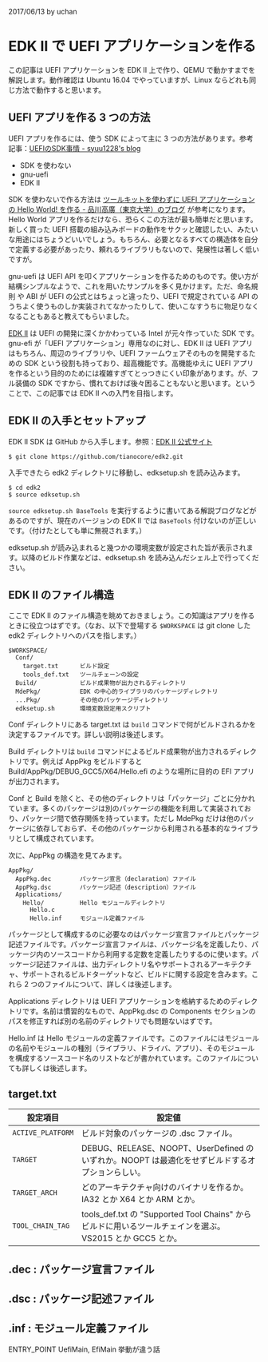 2017/06/13 by uchan

# EDK II で UEFI アプリケーションを作る

この記事は UEFI アプリケーションを EDK II 上で作り、QEMU で動かすまでを解説します。動作確認は Ubuntu 16.04 でやっていますが、Linux ならどれも同じ方法で動作すると思います。

<!--more-->

## UEFI アプリを作る 3 つの方法

UEFI アプリを作るには、使う SDK によって主に 3 つの方法があります。参考記事：[UEFIのSDK事情 - syuu1228's blog](http://syuu1228.hatenablog.com/entry/20130130/1359552753)

- SDK を使わない
- gnu-uefi
- EDK II

SDK を使わないで作る方法は [ツールキットを使わずに UEFI アプリケーションの Hello World! を作る - 品川高廣（東京大学）のブログ](http://d.hatena.ne.jp/shina_ecc/20140819/1408434995) が参考になります。Hello World アプリを作るだけなら、恐らくこの方法が最も簡単だと思います。新しく買った UEFI 搭載の組み込みボードの動作をサクッと確認したい、みたいな用途にはちょうどいいでしょう。もちろん、必要となるすべての構造体を自分で定義する必要があったり、頼れるライブラリもないので、発展性は著しく低いですが。

gnu-uefi は UEFI API を叩くアプリケーションを作るためのものです。使い方が結構シンプルなようで、これを用いたサンプルを多く見かけます。ただ、命名規則 や ABI が UEFI の公式とはちょっと違ったり、UEFI で規定されている API のうちよく使うものしか実装されてなかったりして、使いこなすうちに物足りなくなることもあると教えてもらいました。

[EDK II](http://www.tianocore.org/edk2/) は UEFI の開発に深くかかわっている Intel が元々作っていた SDK です。gnu-efi が「UEFI アプリケーション」専用なのに対し、EDK II は UEFI アプリはもちろん、周辺のライブラリや、UEFI ファームウェアそのものを開発するための SDK という役割も持っており、超高機能です。高機能ゆえに UEFI アプリを作るという目的のためには複雑すぎてとっつきにくい印象があります。が、フル装備の SDK ですから、慣れておけば後々困ることもないと思います。ということで、この記事では EDK II への入門を目指します。

## EDK II の入手とセットアップ

EDK II SDK は GitHub から入手します。参照：[EDK II 公式サイト](http://www.tianocore.org/edk2/)

    $ git clone https://github.com/tianocore/edk2.git

入手できたら edk2 ディレクトリに移動し、edksetup.sh を読み込みます。

    $ cd edk2
    $ source edksetup.sh

`source edksetup.sh BaseTools` を実行するように書いてある解説ブログなどがあるのですが、現在のバージョンの EDK II では `BaseTools` 付けないのが正しいです。（付けたとしても単に無視されます。）

edksetup.sh が読み込まれると幾つかの環境変数が設定された旨が表示されます。以降のビルド作業などは、edksetup.sh を読み込んだシェル上で行ってください。

## EDK II のファイル構造

ここで EDK II のファイル構造を眺めておきましょう。この知識はアプリを作るときに役立つはずです。（なお、以下で登場する `$WORKSPACE` は git clone した edk2 ディレクトリへのパスを指します。）

    $WORKSPACE/
      Conf/
        target.txt      ビルド設定
        tools_def.txt   ツールチェーンの設定
      Build/            ビルド成果物が出力されるディレクトリ
      MdePkg/           EDK の中心的ライブラリのパッケージディレクトリ
      ...Pkg/           その他のパッケージディレクトリ
      edksetup.sh       環境変数設定用スクリプト

Conf ディレクトリにある target.txt は `build` コマンドで何がビルドされるかを決定するファイルです。詳しい説明は後述します。

Build ディレクトリは `build` コマンドによるビルド成果物が出力されるディレクトリです。例えば AppPkg をビルドすると Build/AppPkg/DEBUG_GCC5/X64/Hello.efi のような場所に目的の EFI アプリが出力されます。

Conf と Build を除くと、その他のディレクトリは「パッケージ」ごとに分かれています。多くのパッケージは別のパッケージの機能を利用して実装されており、パッケージ間で依存関係を持っています。ただし MdePkg だけは他のパッケージに依存しておらず、その他のパッケージから利用される基本的なライブラリとして構成されています。

次に、AppPkg の構造を見てみます。

    AppPkg/
      AppPkg.dec        パッケージ宣言（declaration）ファイル
      AppPkg.dsc        パッケージ記述（description）ファイル
      Applications/
        Hello/          Hello モジュールディレクトリ
          Hello.c
          Hello.inf     モジュール定義ファイル

パッケージとして構成するのに必要なのはパッケージ宣言ファイルとパッケージ記述ファイルです。パッケージ宣言ファイルは、パッケージ名を定義したり、パッケージ内のソースコードから利用する定数を定義したりするのに使います。パッケージ記述ファイルは、出力ディレクトリ名やサポートされるアーキテクチャ、サポートされるビルドターゲットなど、ビルドに関する設定を含みます。これら 2 つのファイルについて、詳しくは後述します。

Applications ディレクトリは UEFI アプリケーションを格納するためのディレクトリです。名前は慣習的なもので、AppPkg.dsc の Components セクションのパスを修正すれば別の名前のディレクトリでも問題ないはずです。

Hello.inf は Hello モジュールの定義ファイルです。このファイルにはモジュールの名前やモジュールの種別（ライブラリ、ドライバ、アプリ）、そのモジュールを構成するソースコード名のリストなどが書かれています。このファイルについても詳しくは後述します。

## target.txt

| 設定項目 | 設定値 |
|---------|--------|
| `ACTIVE_PLATFORM` | ビルド対象のパッケージの .dsc ファイル。 |
| `TARGET` | DEBUG、RELEASE、NOOPT、UserDefined のいずれか。NOOPT は最適化をせずビルドするオプションらしい。 |
| `TARGET_ARCH` | どのアーキテクチャ向けのバイナリを作るか。IA32 とか X64 とか ARM とか。 |
| `TOOL_CHAIN_TAG` | tools_def.txt の "Supported Tool Chains" からビルドに用いるツールチェインを選ぶ。VS2015 とか GCC5 とか。 |

## .dec : パッケージ宣言ファイル

## .dsc : パッケージ記述ファイル

## .inf : モジュール定義ファイル

ENTRY_POINT UefiMain, EfiMain 挙動が違う話
